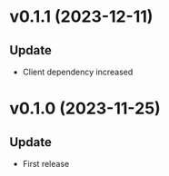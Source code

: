# v0.1.1 (2023-12-11)

## Update

- Client dependency increased

# v0.1.0 (2023-11-25)

## Update

- First release
